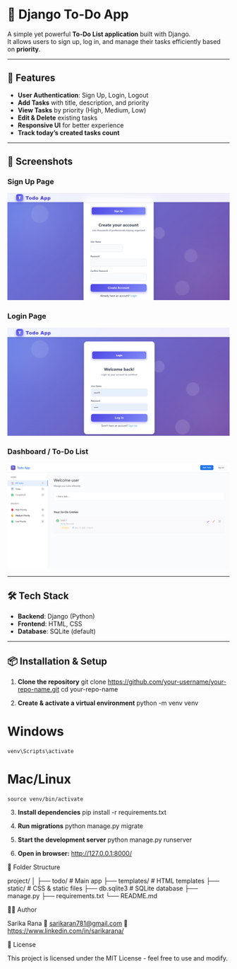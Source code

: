 # 📝 Django To-Do App

A simple yet powerful **To-Do List application** built with Django.  
It allows users to sign up, log in, and manage their tasks efficiently based on **priority**.

---

## 🚀 Features
- **User Authentication**: Sign Up, Login, Logout
- **Add Tasks** with title, description, and priority
- **View Tasks** by priority (High, Medium, Low)
- **Edit & Delete** existing tasks
- **Responsive UI** for better experience
- **Track today’s created tasks count**

---

## 📸 Screenshots

### Sign Up Page
![Signup Screenshot](screenshots/signup.png)

### Login Page
![Login Screenshot](screenshots/login.png)

### Dashboard / To-Do List
![Dashboard Screenshot](screenshots/dashboard.png)

---

## 🛠 Tech Stack
- **Backend**: Django (Python)
- **Frontend**: HTML, CSS
- **Database**: SQLite (default)

---

## 📦 Installation & Setup 

1. **Clone the repository**
   git clone https://github.com/your-username/your-repo-name.git
   cd your-repo-name

2. **Create & activate a virtual environment**
    python -m venv venv
# Windows
    venv\Scripts\activate
# Mac/Linux
    source venv/bin/activate

3. **Install dependencies**
    pip install -r requirements.txt

4. **Run migrations**
    python manage.py migrate


5. **Start the development server**
    python manage.py runserver


6. **Open in browser:**
    http://127.0.0.1:8000/


📂 Folder Structure

project/
│
├── todo/                 # Main app
├── templates/            # HTML templates
├── static/               # CSS & static files
├── db.sqlite3             # SQLite database
├── manage.py
├── requirements.txt
└── README.md


🧑‍💻 Author

Sarika Rana
📧 sarikaran781@gmail.com
💼 https://www.linkedin.com/in/sarikarana/


📜 License

This project is licensed under the MIT License - feel free to use and modify.
